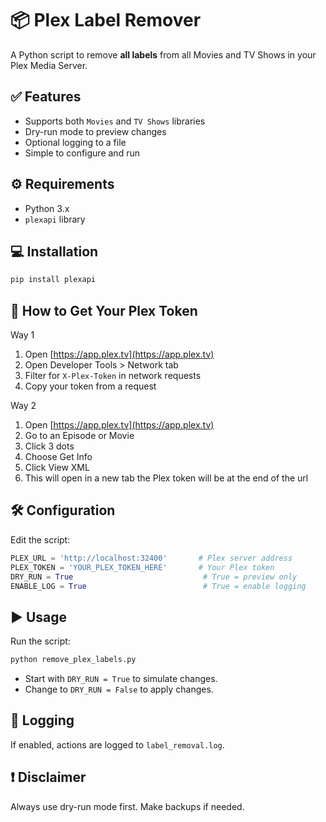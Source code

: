 # 📦 Plex Label Remover

A Python script to remove **all labels** from all Movies and TV Shows in your Plex Media Server.

## ✅ Features

- Supports both `Movies` and `TV Shows` libraries
- Dry-run mode to preview changes
- Optional logging to a file
- Simple to configure and run

## ⚙️ Requirements

- Python 3.x
- `plexapi` library

## 💻 Installation

```bash
pip install plexapi
```

## 🔑 How to Get Your Plex Token
 Way 1
1. Open [https://app.plex.tv](https://app.plex.tv)
2. Open Developer Tools > Network tab
3. Filter for `X-Plex-Token` in network requests
4. Copy your token from a request

 Way 2
1. Open [https://app.plex.tv](https://app.plex.tv)
2. Go to an Episode or Movie
3. Click 3 dots
4. Choose Get Info
5. Click View XML
6. This will open in a new tab the Plex token will be at the end of the url

## 🛠️ Configuration

Edit the script:

```python
PLEX_URL = 'http://localhost:32400'       # Plex server address
PLEX_TOKEN = 'YOUR_PLEX_TOKEN_HERE'       # Your Plex token
DRY_RUN = True                             # True = preview only
ENABLE_LOG = True                          # True = enable logging
```

## ▶️ Usage

Run the script:

```bash
python remove_plex_labels.py
```

- Start with `DRY_RUN = True` to simulate changes.
- Change to `DRY_RUN = False` to apply changes.

## 📄 Logging

If enabled, actions are logged to `label_removal.log`.

## ❗ Disclaimer

Always use dry-run mode first. Make backups if needed.
